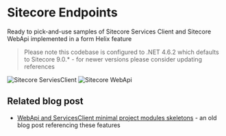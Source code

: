 # Sitecore Endpoints

Ready to pick-and-use samples of Sitecore Services Client and Sitecore WebApi implemented in a form Helix feature

> Please note this codebase is configured to .NET 4.6.2 which defaults to Sitecore 9.0.* - for newer versions please consider updating references

![Sitecore ServiesClient](https://raw.githubusercontent.com/wiki/MartinMiles/Sitecore.Endpoints/images/ServicesClient.png "Sitecore ServiesClient") ![Sitecore WebApi](https://raw.githubusercontent.com/wiki/MartinMiles/Sitecore.Endpoints/images/WebApi.png "Sitecore WebApi")

## Related blog post

* [WebApi and ServicesClient minimal project modules skeletons](http://blog.martinmiles.net/post/webapi-and-servicesclient-features-skeletons) - an old blog post referencing these features